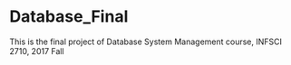 # Database_Final
This is the final project of Database System Management course, INFSCI 2710, 2017 Fall
